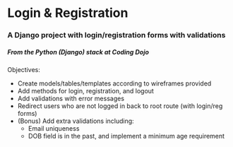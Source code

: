 # Login & Registration

### A Django project with login/registration forms with validations  
##### From the Python (Django) stack at Coding Dojo


Objectives:
* Create models/tables/templates according to wireframes provided
* Add methods for login, registration, and logout
* Add validations with error messages 
* Redirect users who are not logged in back to root route (with login/reg forms)
* (Bonus) Add extra validations including:
  * Email uniqueness
  * DOB field is in the past, and implement a minimum age requirement
